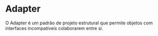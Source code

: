 # Adapter

O Adapter é um padrão de projeto estrutural que permite objetos com interfaces incompatíveis colaborarem entre si.


